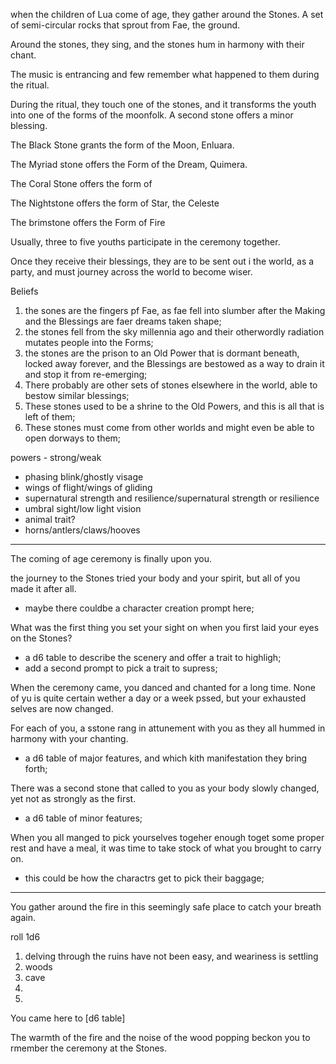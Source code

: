 when the children of Lua come of age, they gather around the Stones. A set of semi-circular rocks that sprout from Fae, the ground.

Around the stones, they sing, and the stones hum in harmony with their chant.

The music is entrancing and few remember what happened to them during the ritual.

During the ritual, they touch one of the stones, and it transforms the youth into one of the forms of the moonfolk. A second stone offers a minor blessing.

The Black Stone grants the form of the Moon, Enluara.

The Myriad stone offers the Form of the Dream, Quimera.

The Coral Stone offers the form of 

The Nightstone offers the form of Star, the Celeste

The brimstone offers the Form of Fire

Usually, three to five youths participate in the ceremony together. 

Once they receive their blessings, they are to be sent out i the world, as a party, and must journey across the world to become wiser.

Beliefs

1. the sones are the fingers pf Fae, as fae fell into slumber after the Making and the Blessings are faer dreams taken shape;
2. the stones fell from the sky millennia ago and their otherwordly radiation mutates people into the Forms;
3. the stones are the prison to an Old Power that is dormant beneath, locked away forever, and the Blessings are bestowed as a way to drain it and stop it from re-emerging;
4. There probably are other sets of stones elsewhere in the world, able to bestow similar blessings;
5. These stones used to be a shrine to the Old Powers, and this is all that is left of them;
6. These stones must come from other worlds and might even be able to open dorways to them;

powers - strong/weak

- phasing blink/ghostly visage
- wings of flight/wings of gliding
- supernatural strength and resilience/supernatural strength or resilience
- umbral sight/low light vision
- animal trait?
- horns/antlers/claws/hooves

---

The coming of age ceremony is finally upon you.

the journey to the Stones tried your body and your spirit, but all of you made it after all.

- maybe there couldbe a character creation prompt here;

What was the first thing you set your sight on when you first laid your eyes on the Stones?

- a d6 table to describe the scenery and offer a trait to highligh;
- add a second prompt to pick a trait to supress;

When the ceremony came, you danced and chanted for a long time. None of yu is quite certain wether a day or a week pssed, but your exhausted selves are now changed.

For each of you, a sstone rang in attunement with you as they all hummed in harmony with your chanting.

- a d6 table of major features, and which kith manifestation they bring forth;

There was a second stone that called to you as your body slowly changed, yet not as strongly as the first.

- a d6 table of minor features;

When you all manged to pick yourselves togeher enough toget some proper rest and have a meal, it was time to take stock of what you brought to carry on.

- this could be how the charactrs get to pick their baggage;

---

You gather around the fire in this seemingly safe place to catch your breath again.

roll 1d6

1. delving through the ruins have not been easy, and weariness is settling
2. woods
3. cave
4. 
5. 

You came here to [d6 table]

The warmth of the fire and the noise of the wood popping beckon you to rmember the ceremony at the Stones.

